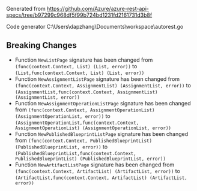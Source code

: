 
Generated from https://github.com/Azure/azure-rest-api-specs/tree/b97299c968df5f99b724bd1231fd2161731d3b8f

Code generator C:\Users\dapzhang\Documents\workspace\autorest.go

## Breaking Changes

- Function `NewListPage` signature has been changed from `(func(context.Context, List) (List, error))` to `(List,func(context.Context, List) (List, error))`
- Function `NewAssignmentListPage` signature has been changed from `(func(context.Context, AssignmentList) (AssignmentList, error))` to `(AssignmentList,func(context.Context, AssignmentList) (AssignmentList, error))`
- Function `NewAssignmentOperationListPage` signature has been changed from `(func(context.Context, AssignmentOperationList) (AssignmentOperationList, error))` to `(AssignmentOperationList,func(context.Context, AssignmentOperationList) (AssignmentOperationList, error))`
- Function `NewPublishedBlueprintListPage` signature has been changed from `(func(context.Context, PublishedBlueprintList) (PublishedBlueprintList, error))` to `(PublishedBlueprintList,func(context.Context, PublishedBlueprintList) (PublishedBlueprintList, error))`
- Function `NewArtifactListPage` signature has been changed from `(func(context.Context, ArtifactList) (ArtifactList, error))` to `(ArtifactList,func(context.Context, ArtifactList) (ArtifactList, error))`

